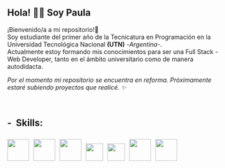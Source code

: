 ## Hola! 👋🏼 Soy Paula 
¡Bienvenido/a a mi repositorio!🎉
 <br>Soy estudiante del primer año de la Tecnicatura en Programación en la Universidad Tecnológica Nacional <strong>(UTN)</strong> -<i>Argentina</i>-.
 <br>Actualmente estoy formando mis conocimientos para ser una Full Stack - Web Developer, tanto en el ámbito universitario como de manera autodidacta.
 <br><p><i>Por el momento mi repositorio se encuentra en reforma. Próximamente estaré subiendo proyectos que realicé. ✨</i></p><br>

<h2><p>- &nbsp;Skills:
<br><br>
<img src="https://upload.wikimedia.org/wikipedia/commons/thumb/9/99/Unofficial_JavaScript_logo_2.svg/245px-Unofficial_JavaScript_logo_2.svg.png" width="50">&nbsp;
  <img src="https://upload.wikimedia.org/wikipedia/commons/thumb/4/47/React.svg/250px-React.svg.png" width="50">&nbsp;
  <img src="https://upload.wikimedia.org/wikipedia/commons/thumb/6/61/HTML5_logo_and_wordmark.svg/250px-HTML5_logo_and_wordmark.svg.png" width="50">&nbsp;
  <img src="https://logospng.org/download/css-3/logo-css-3-2048.png" width="40">&nbsp;
  <img src="https://i.pinimg.com/originals/6e/46/e7/6e46e7dbe2bb73dacc055e5dbd85c3ad.png" width="40">&nbsp;
  <img src="https://ugeek.github.io/blog/images-blog/git.png" width="50">&nbsp;
  <img src="https://cdn.icon-icons.com/icons2/2845/PNG/512/linux_logo_icon_181333.png" width="50">&nbsp;
</p></h2>


